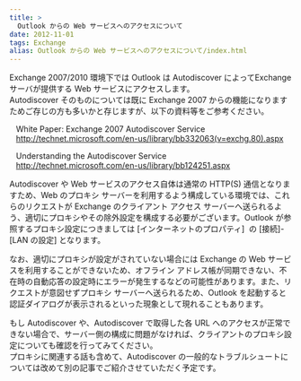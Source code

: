 ```yaml
---
title: >
  Outlook からの Web サービスへのアクセスについて
date: 2012-11-01
tags: Exchange
alias: Outlook からの Web サービスへのアクセスについて/index.html
---
```

<p>Exchange 2007/2010 &#29872;&#22659;&#19979;&#12391;&#12399; Outlook &#12399; Autodiscover &#12395;&#12424;&#12387;&#12390;Exchange &#12469;&#12540;&#12496;&#12364;&#25552;&#20379;&#12377;&#12427; Web &#12469;&#12540;&#12499;&#12473;&#12395;&#12450;&#12463;&#12475;&#12473;&#12375;&#12414;&#12377;&#12290;<br>Autodiscover &#12381;&#12398;&#12418;&#12398;&#12395;&#12388;&#12356;&#12390;&#12399;&#26082;&#12395; Exchange 2007 &#12363;&#12425;&#12398;&#27231;&#33021;&#12395;&#12394;&#12426;&#12414;&#12377;&#12383;&#12417;&#12372;&#23384;&#12376;&#12398;&#26041;&#12418;&#22810;&#12356;&#12363;&#12392;&#23384;&#12376;&#12414;&#12377;&#12364;&#12289;&#20197;&#19979;&#12398;&#36039;&#26009;&#31561;&#12434;&#12372;&#21442;&#32771;&#12367;&#12384;&#12373;&#12356;&#12290;<p>&nbsp;&nbsp; White Paper: Exchange 2007 Autodiscover Service<br>&nbsp;&nbsp; <a href="http://technet.microsoft.com/en-us/library/bb332063(v=exchg.80).aspx">http://technet.microsoft.com/en-us/library/bb332063(v=exchg.80).aspx</a></p><p>&nbsp;&nbsp; Understanding the Autodiscover Service<br>&nbsp;&nbsp; <a href="http://technet.microsoft.com/en-us/library/bb124251.aspx">http://technet.microsoft.com/en-us/library/bb124251.aspx</a></p><p>Autodiscover &#12420; Web &#12469;&#12540;&#12499;&#12473;&#12398;&#12450;&#12463;&#12475;&#12473;&#33258;&#20307;&#12399;&#36890;&#24120;&#12398; HTTP(S) &#36890;&#20449;&#12392;&#12394;&#12426;&#12414;&#12377;&#12383;&#12417;&#12289;Web &#12398;&#12503;&#12525;&#12461;&#12471; &#12469;&#12540;&#12496;&#12540;&#12434;&#21033;&#29992;&#12377;&#12427;&#12424;&#12358;&#27083;&#25104;&#12375;&#12390;&#12356;&#12427;&#29872;&#22659;&#12391;&#12399;&#12289;&#12371;&#12428;&#12425;&#12398;&#12522;&#12463;&#12456;&#12473;&#12488;&#12364; Exchange &#12398;&#12463;&#12521;&#12452;&#12450;&#12531;&#12488; &#12450;&#12463;&#12475;&#12473; &#12469;&#12540;&#12496;&#12540;&#12408;&#36865;&#12425;&#12428;&#12427;&#12424;&#12358;&#12289;&#36969;&#20999;&#12395;&#12503;&#12525;&#12461;&#12471;&#12420;&#12381;&#12398;&#38500;&#22806;&#35373;&#23450;&#12434;&#27083;&#25104;&#12377;&#12427;&#24517;&#35201;&#12364;&#12372;&#12374;&#12356;&#12414;&#12377;&#12290;Outlook &#12364;&#21442;&#29031;&#12377;&#12427;&#12503;&#12525;&#12461;&#12471;&#35373;&#23450;&#12395;&#12388;&#12365;&#12414;&#12375;&#12390;&#12399; [&#12452;&#12531;&#12479;&#12540;&#12493;&#12483;&#12488;&#12398;&#12503;&#12525;&#12497;&#12486;&#12451;]&nbsp; &#12398; [&#25509;&#32154;]-[LAN &#12398;&#35373;&#23450;] &#12392;&#12394;&#12426;&#12414;&#12377;&#12290;</p><p>&#12394;&#12362;&#12289;&#36969;&#20999;&#12395;&#12503;&#12525;&#12461;&#12471;&#12364;&#35373;&#23450;&#12364;&#12373;&#12428;&#12390;&#12356;&#12394;&#12356;&#22580;&#21512;&#12395;&#12399; Exchange &#12398; Web &#12469;&#12540;&#12499;&#12473;&#12434;&#21033;&#29992;&#12377;&#12427;&#12371;&#12392;&#12364;&#12391;&#12365;&#12394;&#12356;&#12383;&#12417;&#12289;&#12458;&#12501;&#12521;&#12452;&#12531; &#12450;&#12489;&#12524;&#12473;&#24115;&#12364;&#21516;&#26399;&#12391;&#12365;&#12394;&#12356;&#12289;&#19981;&#22312;&#26178;&#12398;&#33258;&#21205;&#24540;&#31572;&#12398;&#35373;&#23450;&#26178;&#12395;&#12456;&#12521;&#12540;&#12364;&#30330;&#29983;&#12377;&#12427;&#12394;&#12393;&#12398;&#21487;&#33021;&#24615;&#12364;&#12354;&#12426;&#12414;&#12377;&#12290;&#12414;&#12383;&#12289;&#12522;&#12463;&#12456;&#12473;&#12488;&#12364;&#24847;&#22259;&#12379;&#12378;&#12503;&#12525;&#12461;&#12471; &#12469;&#12540;&#12496;&#12540;&#12408;&#36865;&#12425;&#12428;&#12427;&#12383;&#12417;&#12289;Outlook &#12434;&#36215;&#21205;&#12377;&#12427;&#12392;&#35469;&#35388;&#12480;&#12452;&#12450;&#12525;&#12464;&#12364;&#34920;&#31034;&#12373;&#12428;&#12427;&#12392;&#12356;&#12387;&#12383;&#29694;&#35937;&#12392;&#12375;&#12390;&#29694;&#12428;&#12427;&#12371;&#12392;&#12418;&#12354;&#12426;&#12414;&#12377;&#12290;</p><p>&#12418;&#12375; Autodiscover &#12420;&#12289;Autodiscover &#12391;&#21462;&#24471;&#12375;&#12383;&#21508; URL &#12408;&#12398;&#12450;&#12463;&#12475;&#12473;&#12364;&#27491;&#24120;&#12391;&#12365;&#12394;&#12356;&#22580;&#21512;&#12391;&#12289;&#12469;&#12540;&#12496;&#12540;&#20596;&#12398;&#27083;&#25104;&#12395;&#21839;&#38988;&#12364;&#12394;&#12369;&#12428;&#12400;&#12289;&#12463;&#12521;&#12452;&#12450;&#12531;&#12488;&#12398;&#12503;&#12525;&#12461;&#12471;&#35373;&#23450;&#12395;&#12388;&#12356;&#12390;&#12418;&#30906;&#35469;&#12434;&#34892;&#12387;&#12390;&#12415;&#12390;&#12367;&#12384;&#12373;&#12356;&#12290;<br>&#12503;&#12525;&#12461;&#12471;&#12395;&#38306;&#36899;&#12377;&#12427;&#35441;&#12418;&#21547;&#12417;&#12390;&#12289;Autodiscover &#12398;&#19968;&#33324;&#30340;&#12394;&#12488;&#12521;&#12502;&#12523;&#12471;&#12517;&#12540;&#12488;&#12395;&#12388;&#12356;&#12390;&#12399;&#25913;&#12417;&#12390;&#21029;&#12398;&#35352;&#20107;&#12391;&#12372;&#32057;&#20171;&#12373;&#12379;&#12390;&#12356;&#12383;&#12384;&#12367;&#20104;&#23450;&#12391;&#12377;&#12290;</p></p>
